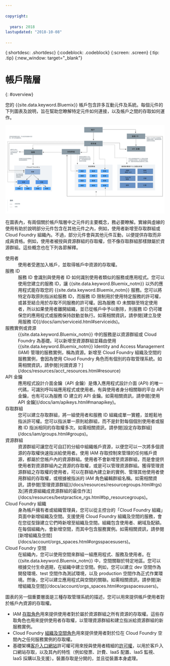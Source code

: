 ```yaml
---

copyright:

  years: 2018
lastupdated: "2018-10-08"

---
```


{:shortdesc: .shortdesc}
{:codeblock: .codeblock}
{:screen: .screen}
{:tip: .tip}
{:new_window: target="_blank"}

# 帳戶階層
{: #overview}

您的 {{site.data.keyword.Bluemix}} 帳戶包含許多互動元件及系統。每個元件的下列圖表及說明，旨在幫助您瞭解特定元件如何連接，以及帳戶之間的存取如何運作。 

<a href="https://console.bluemix.net/docs/api/content/account/images/account_diagram.svg">
  <img src="images/account_diagram.svg" alt="帳戶圖表">
</a>

在圖表內，有兩個關於帳戶階層中之元件的主要概念，務必要瞭解。實線與虛線的使用有助於說明部分元件包含在其他元件之內，例如，使用者新增至存取群組或 Cloud Foundry 組織內。不過，部分元件會與其他元件互動，以便提供存取而非成員資格。例如，使用者被授與資源群組的存取權，但不像存取群組那樣隸屬於資源群組。這些概念也在下列各節解釋。

<dl>
<dt>使用者</dt>
<dd>使用者受邀加入帳戶，並取得帳戶中資源的存取權。</dd>
<dt>服務 ID</dt>
<dd>服務 ID 會識別與使用者 ID 如何識別使用者類似的服務或應用程式。您可以使用您建立的服務 ID，讓 {{site.data.keyword.Bluemix_notm}} 以外的應用程式能存取您的 {{site.data.keyword.Bluemix_notm}} 服務。您可以將特定存取原則指派給服務 ID，而服務 ID 限制用於使用特定服務的許可權，或甚至結合用於存取不同服務的許可權。因為服務 ID 未關聯至特定使用者，所以如果使用者離開組織，並已從帳戶中予以刪除，則服務 ID 仍可確保您的應用程式或服務保持啟動並執行。如需相關資訊，請參閱[建立及使用服務 ID](/docs/iam/serviceid.html#serviceids)。</dd>
<dt>服務實例或資源</dt>
<dd>{{site.data.keyword.Bluemix_notm}} 中的服務是以資源群組或 Cloud Foundry 為基礎。可以新增至資源群組並藉由使用 {{site.data.keyword.Bluemix_notm}} Identity and Access Management (IAM) 管理的服務實例，稱為資源。新增至 Cloud Foundry 組織及空間的服務實例，會因為使用 Cloud Foundry 角色而有個別的存取管理系統。如需相關資訊，請參閱[何謂資源？](/docs/resources/acct_resources.html#resource)</dd>
<dt>API 金鑰</dt>
<dd>應用程式設計介面金鑰（API 金鑰）是傳入應用程式設計介面 (API) 的唯一代碼，可識別呼叫端應用程式或使用者。有與使用者身分相關聯的平台 API 金鑰，也有可以為服務 ID 建立的 API 金鑰。如需相關資訊，請參閱[使用 API 金鑰](/docs/iam/apikeys.html#manapikey)。</dd>
<dt>存取群組</dt>
<dd>您可以建立存取群組，將一組使用者和服務 ID 組織成單一實體，並輕鬆地指派許可權。您可以指派單一原則給群組，而不是針對每個個別使用者或服務 ID 指派相同的存取權多次。如需相關資訊，請參閱[設定存取群組](/docs/iam/groups.html#groups)。</dd>
<dt>資源群組</dt>
<dd>資源群組可讓您在可自訂的分組中組織帳戶資源，以便您可以一次將多個資源的存取權快速指派給使用者。使用 IAM 存取控制來管理的任何帳戶資源，都屬於您帳戶內的資源群組。使用者不會新增至資源群組，而是會提供使用者對資源群組內之資源的存取權，或是可以管理資源群組。獲得管理資源群組之存取權的使用者，可以在群組內建立新的實例、管理其他使用者使用群組的存取權，或根據被指派的 IAM 角色編輯群組名稱。如需相關資訊，請參閱[管理資源群組](/docs/resources/resourcegroups.html#rgs)及[將資源組織成資源群組的最佳作法](/docs/resources/bestpractice_rgs.html#bp_resourcegroups)。</dd>
<dt>Cloud Foundry 組織</dt>
<dd>身為帳戶擁有者或組織管理員，您可以從主控台的「Cloud Foundry 組織」頁面中新增組織及空間。支援使用 Cloud Foundry 組織及空間的服務，會在您從型錄建立它們時新增至組織及空間。組織包含使用者、網域及配額。在每個組織內，會新增空間，而其中包含服務實例。如需相關資訊，請參閱[新增組織及空間](/docs/account/orgs_spaces.html#orgsspacesusers)。</dd>
<dt>Cloud Foundry 空間</dt>
<dd>在組織內，您可以使用空間來群組一組應用程式、服務及使用者。在 {{site.data.keyword.Bluemix_notm}} 中，空間關聯於特定地區。您可以根據交付生命週期，在組織中建立空間。例如，您可以建立 dev 空間作為開發環境、test 空間作為測試環境，以及 production 空間作為正式作業環境。然後，您可以建立應用程式與空間的關聯。如需相關資訊，請參閱[新增組織及空間](/docs/account/orgs_spaces.html#orgsspacesusers)。</dd>
</dl>

圖表的另一個重要層面是三種存取管理系統的描述，您可以用來提供帳戶使用者對於帳戶內資源的存取權。 

* IAM [存取角色](/docs/iam/users_roles.html#iamusermanrol)用來提供使用者對於屬於資源群組之所有資源的存取權。這些存取角色也用來提供使用者存取權，以管理資源群組和建立指派給資源群組的新服務實例。
* Cloud Foundry [組織及空間角色](/docs/iam/cfaccess.html#cfroles)用來提供使用者對於位在 Cloud Foundry 空間內之任何服務實例的存取權。
* 基礎架構[客戶入口網站](/docs/customer-portal/cpwhatis.html#customerportal_whatisCP)許可權可用來授與使用者精細的[許可權](/docs/iam/infrastructureaccess.html#infrapermission)，以用於客戶入口網站存取，以及其內的特性（例如發票、計費、IaaS 配置、IaaS 監視、IaaS 採購以及支援）。裝置存取是分開的，並且從裝置本身處理。
